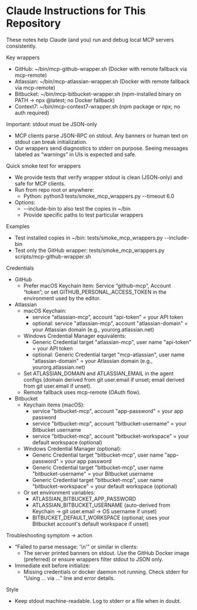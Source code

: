 # Claude Instructions for This Repository

These notes help Claude (and you) run and debug local MCP servers consistently.

Key wrappers
- GitHub: ~/bin/mcp-github-wrapper.sh (Docker with remote fallback via mcp-remote)
- Atlassian: ~/bin/mcp-atlassian-wrapper.sh (Docker with remote fallback via mcp-remote)
- Bitbucket: ~/bin/mcp-bitbucket-wrapper.sh (npm-installed binary on PATH → npx @latest; no Docker fallback)
- Context7: ~/bin/mcp-context7-wrapper.sh (npm package or npx; no auth required)

Important: stdout must be JSON-only
- MCP clients parse JSON-RPC on stdout. Any banners or human text on stdout can break initialization.
- Our wrappers send diagnostics to stderr on purpose. Seeing messages labeled as “warnings” in UIs is expected and safe.

Quick smoke test for wrappers
- We provide tests that verify wrapper stdout is clean (JSON-only) and safe for MCP clients.
- Run from repo root or anywhere:
  - Python: python3 tests/smoke_mcp_wrappers.py --timeout 6.0
- Options:
  - --include-bin to also test the copies in ~/bin
  - Provide specific paths to test particular wrappers

Examples
- Test installed copies in ~/bin: tests/smoke_mcp_wrappers.py --include-bin
- Test only the GitHub wrapper: tests/smoke_mcp_wrappers.py scripts/mcp-github-wrapper.sh

Credentials
- GitHub
  - Prefer macOS Keychain item: Service “github-mcp”, Account “token”; or set GITHUB_PERSONAL_ACCESS_TOKEN in the environment used by the editor.
- Atlassian
  - macOS Keychain:
    - service “atlassian-mcp”, account “api-token” = your API token
    - optional: service "atlassian-mcp", account "atlassian-domain" = your Atlassian domain (e.g., yourorg.atlassian.net)
  - Windows Credential Manager equivalents:
    - Generic Credential target "atlassian-mcp", user name "api-token" = your API token
    - optional: Generic Credential target "mcp-atlassian", user name "atlassian-domain" = your Atlassian domain (e.g., yourorg.atlassian.net)
  - Set ATLASSIAN_DOMAIN and ATLASSIAN_EMAIL in the agent configs (domain derived from git user.email if unset; email derived from git user.email if unset).
  - Remote fallback uses mcp-remote (OAuth flow).
- Bitbucket
  - Keychain items (macOS):
    - service "bitbucket-mcp", account "app-password" = your app password
    - service "bitbucket-mcp", account "bitbucket-username" = your Bitbucket username
    - service "bitbucket-mcp", account "bitbucket-workspace" = your default workspace (optional)
  - Windows Credential Manager (optional):
    - Generic Credential target "bitbucket-mcp", user name "app-password" = your app password
    - Generic Credential target "bitbucket-mcp", user name "bitbucket-username" = your Bitbucket username
    - Generic Credential target "bitbucket-mcp", user name "bitbucket-workspace" = your default workspace (optional)
  - Or set environment variables:
    - ATLASSIAN_BITBUCKET_APP_PASSWORD
    - ATLASSIAN_BITBUCKET_USERNAME (auto-derived from Keychain → git user.email → OS username if unset)
    - BITBUCKET_DEFAULT_WORKSPACE (optional; uses your Bitbucket account's default workspace if unset)

Troubleshooting symptom → action
- “Failed to parse message: '\n'” or similar in clients:
  - The server printed banners on stdout. Use the GitHub Docker image (preferred) or ensure wrappers filter stdout to JSON only.
- Immediate exit before initialize:
  - Missing credentials or docker daemon not running. Check stderr for “Using … via …” line and error details.

Style
- Keep stdout machine-readable. Log to stderr or a file when in doubt.

